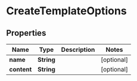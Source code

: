 

# CreateTemplateOptions

## Properties

Name | Type | Description | Notes
------------ | ------------- | ------------- | -------------
**name** | **String** |  |  [optional]
**content** | **String** |  |  [optional]



